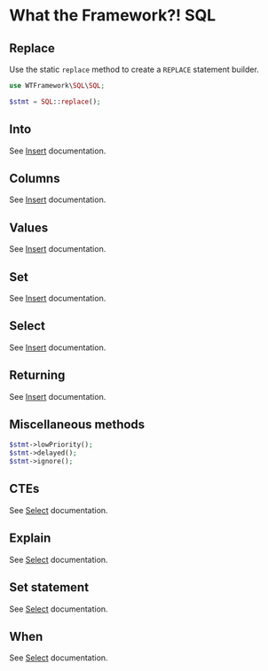 # What the Framework?! SQL

## Replace
Use the static `replace` method to create a `REPLACE` statement builder.
```php
use WTFramework\SQL\SQL;

$stmt = SQL::replace();
```

## Into
See [Insert](insert.md#into) documentation.

## Columns
See [Insert](insert.md#columns) documentation.

## Values
See [Insert](insert.md#values) documentation.

## Set
See [Insert](insert.md#set) documentation.

## Select
See [Insert](insert.md#select) documentation.

## Returning
See [Insert](insert.md#returning) documentation.

## Miscellaneous methods
```php
$stmt->lowPriority();
$stmt->delayed();
$stmt->ignore();
```

## CTEs
See [Select](select.md#ctes) documentation.

## Explain
See [Select](select.md#explain) documentation.

## Set statement
See [Select](select.md#set-statement) documentation.

## When
See [Select](select.md#when) documentation.
